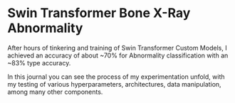 # Swin Transformer Bone X-Ray Abnormality

After hours of tinkering and training of Swin Transformer Custom Models, I achieved an accuracy of about ~70% for Abnormality classification with an ~83% type accuracy.

In this journal you can see the process of my experimentation unfold, with my testing of various hyperparameters, architectures, data manipulation, among many other components. 

